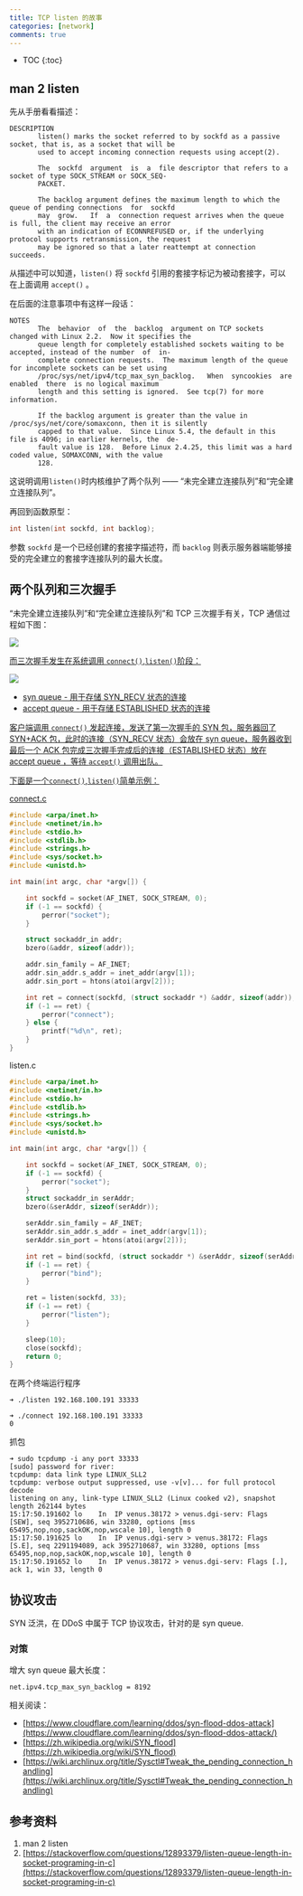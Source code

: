 ```yaml
---
title: TCP listen 的故事
categories: [network]
comments: true
---
```


* TOC
{:toc}
## man 2 listen

先从手册看看描述：

```
DESCRIPTION
       listen() marks the socket referred to by sockfd as a passive socket, that is, as a socket that will be
       used to accept incoming connection requests using accept(2).

       The  sockfd  argument  is  a  file descriptor that refers to a socket of type SOCK_STREAM or SOCK_SEQ‐
       PACKET.

       The backlog argument defines the maximum length to which the queue of pending connections  for  sockfd
       may  grow.   If  a  connection request arrives when the queue is full, the client may receive an error
       with an indication of ECONNREFUSED or, if the underlying protocol supports retransmission, the request
       may be ignored so that a later reattempt at connection succeeds.

```

从描述中可以知道，`listen()` 将 `sockfd` 引用的套接字标记为被动套接字，可以在上面调用 `accept()` 。

在后面的注意事项中有这样一段话：

```
NOTES
       The  behavior  of  the  backlog  argument on TCP sockets changed with Linux 2.2.  Now it specifies the
       queue length for completely established sockets waiting to be accepted, instead of the number  of  in‐
       complete connection requests.  The maximum length of the queue for incomplete sockets can be set using
       /proc/sys/net/ipv4/tcp_max_syn_backlog.   When  syncookies  are  enabled  there  is no logical maximum
       length and this setting is ignored.  See tcp(7) for more information.

       If the backlog argument is greater than the value in /proc/sys/net/core/somaxconn, then it is silently
       capped to that value.  Since Linux 5.4, the default in this file is 4096; in earlier kernels, the  de‐
       fault value is 128.  Before Linux 2.4.25, this limit was a hard coded value, SOMAXCONN, with the value
       128.
```

这说明调用`listen()`时内核维护了两个队列 —— “未完全建立连接队列”和“完全建立连接队列”。

再回到函数原型：

```c
int listen(int sockfd, int backlog);
```

参数 `sockfd` 是一个已经创建的套接字描述符，而 `backlog` 则表示服务器端能够接受的完全建立的套接字连接队列的最大长度。

## 两个队列和三次握手

“未完全建立连接队列”和“完全建立连接队列”和 TCP 三次握手有关，TCP 通信过程如下图：

<a data-fancybox="tcp-listen" href="../assets/img/post/tcp-listen/tcp-socket.png"><img src="../assets/img/post/tcp-listen/tcp-socket.png">

而三次握手发生在系统调用 `connect()`,`listen()`阶段：

 <a data-fancybox="tcp-listen" href="../assets/img/post/tcp-listen/tcp-socket-3whs.png"><img src="../assets/img/post/tcp-listen/tcp-socket-3whs.png">

- syn queue - 用于存储 SYN_RECV 状态的连接
- accept queue - 用于存储 ESTABLISHED 状态的连接

客户端调用 `connect()` 发起连接，发送了第一次握手的 SYN 包，服务器回了 SYN+ACK 包，此时的连接（SYN_RECV 状态）会放在 syn queue，服务器收到最后一个 ACK 包完成三次握手完成后的连接（ESTABLISHED 状态）放在 accept queue ，等待 `accept()` 调用出队。

下面是一个`connect()`,`listen()`简单示例：

 connect.c

```c
#include <arpa/inet.h>
#include <netinet/in.h>
#include <stdio.h>
#include <stdlib.h>
#include <strings.h>
#include <sys/socket.h>
#include <unistd.h>

int main(int argc, char *argv[]) {

    int sockfd = socket(AF_INET, SOCK_STREAM, 0);
    if (-1 == sockfd) {
        perror("socket");
    }

    struct sockaddr_in addr;
    bzero(&addr, sizeof(addr));

    addr.sin_family = AF_INET;
    addr.sin_addr.s_addr = inet_addr(argv[1]);
    addr.sin_port = htons(atoi(argv[2]));

    int ret = connect(sockfd, (struct sockaddr *) &addr, sizeof(addr));
    if (-1 == ret) {
        perror("connect");
    } else {
        printf("%d\n", ret);
    }
}

```

listen.c

```c
#include <arpa/inet.h>
#include <netinet/in.h>
#include <stdio.h>
#include <stdlib.h>
#include <strings.h>
#include <sys/socket.h>
#include <unistd.h>

int main(int argc, char *argv[]) {

    int sockfd = socket(AF_INET, SOCK_STREAM, 0);
    if (-1 == sockfd) {
        perror("socket");
    }
    struct sockaddr_in serAddr;
    bzero(&serAddr, sizeof(serAddr));

    serAddr.sin_family = AF_INET;
    serAddr.sin_addr.s_addr = inet_addr(argv[1]);
    serAddr.sin_port = htons(atoi(argv[2]));

    int ret = bind(sockfd, (struct sockaddr *) &serAddr, sizeof(serAddr));
    if (-1 == ret) {
        perror("bind");
    }

    ret = listen(sockfd, 33);
    if (-1 == ret) {
        perror("listen");
    }

    sleep(10);
    close(sockfd);
    return 0;
}

```

在两个终端运行程序

```
➜ ./listen 192.168.100.191 33333

➜ ./connect 192.168.100.191 33333
0
```

抓包

```
➜ sudo tcpdump -i any port 33333
[sudo] password for river: 
tcpdump: data link type LINUX_SLL2
tcpdump: verbose output suppressed, use -v[v]... for full protocol decode
listening on any, link-type LINUX_SLL2 (Linux cooked v2), snapshot length 262144 bytes
15:17:50.191602 lo    In  IP venus.38172 > venus.dgi-serv: Flags [SEW], seq 3952710686, win 33280, options [mss 65495,nop,nop,sackOK,nop,wscale 10], length 0
15:17:50.191625 lo    In  IP venus.dgi-serv > venus.38172: Flags [S.E], seq 2291194089, ack 3952710687, win 33280, options [mss 65495,nop,nop,sackOK,nop,wscale 10], length 0
15:17:50.191652 lo    In  IP venus.38172 > venus.dgi-serv: Flags [.], ack 1, win 33, length 0

```

## 协议攻击

SYN 泛洪，在 DDoS 中属于 TCP 协议攻击，针对的是 syn queue.

### 对策

增大 syn queue 最大长度：

```
net.ipv4.tcp_max_syn_backlog = 8192
```

相关阅读：

- [https://www.cloudflare.com/learning/ddos/syn-flood-ddos-attack](https://www.cloudflare.com/learning/ddos/syn-flood-ddos-attack/)
- [https://zh.wikipedia.org/wiki/SYN_flood](https://zh.wikipedia.org/wiki/SYN_flood)
- [https://wiki.archlinux.org/title/Sysctl#Tweak_the_pending_connection_handling](https://wiki.archlinux.org/title/Sysctl#Tweak_the_pending_connection_handling)


## 参考资料

1. man 2 listen
1. [https://stackoverflow.com/questions/12893379/listen-queue-length-in-socket-programing-in-c](https://stackoverflow.com/questions/12893379/listen-queue-length-in-socket-programing-in-c)
